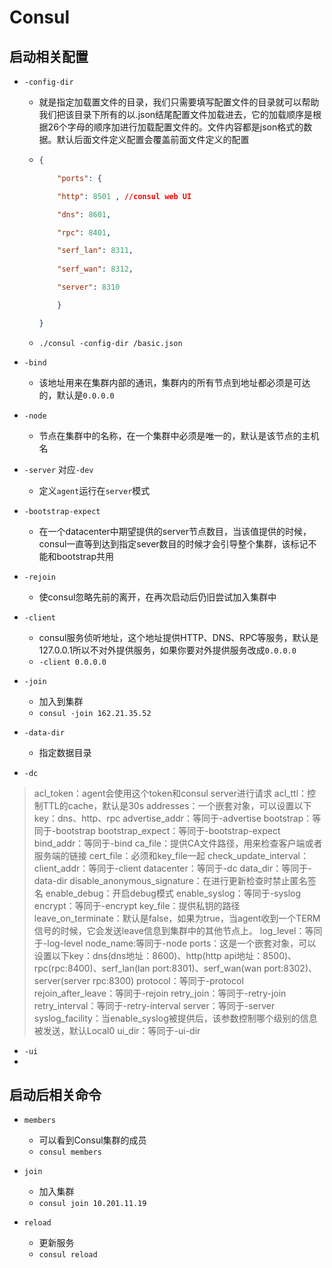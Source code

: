 # Consul



## 启动相关配置

* `-config-dir` 

  * 就是指定加载置文件的目录，我们只需要填写配置文件的目录就可以帮助我们把该目录下所有的以.json结尾配置文件加载进去，它的加载顺序是根据26个字母的顺序加进行加载配置文件的。文件内容都是json格式的数据。默认后面文件定义配置会覆盖前面文件定义的配置

  * ```json
    {
    
        "ports": {
    
        "http": 8501 , //consul web UI
    
        "dns": 8601,
    
        "rpc": 8401,
    
        "serf_lan": 8311,
        
        "serf_wan": 8312,
    
        "server": 8310
    
        }
    
    }
    ```

  * ```shell
    ./consul -config-dir /basic.json
    ```

* `-bind`

  * 该地址用来在集群内部的通讯，集群内的所有节点到地址都必须是可达的，默认是`0.0.0.0`

* `-node`

  * 节点在集群中的名称，在一个集群中必须是唯一的，默认是该节点的主机名

* `-server` 对应`-dev`

  * 定义`agent`运行在`server`模式

* `-bootstrap-expect`

  * 在一个datacenter中期望提供的server节点数目，当该值提供的时候，consul一直等到达到指定sever数目的时候才会引导整个集群，该标记不能和bootstrap共用

* `-rejoin`

  * 使consul忽略先前的离开，在再次启动后仍旧尝试加入集群中

* `-client`

  * consul服务侦听地址，这个地址提供HTTP、DNS、RPC等服务，默认是127.0.0.1所以不对外提供服务，如果你要对外提供服务改成`0.0.0.0`
  * `-client 0.0.0.0`

* `-join`

  * 加入到集群 
  * `consul -join 162.21.35.52`

* `-data-dir` 

  * 指定数据目录

* `-dc`

>acl_token：agent会使用这个token和consul server进行请求
>acl_ttl：控制TTL的cache，默认是30s
>addresses：一个嵌套对象，可以设置以下key：dns、http、rpc
>advertise_addr：等同于-advertise
>bootstrap：等同于-bootstrap
>bootstrap_expect：等同于-bootstrap-expect
>bind_addr：等同于-bind
>ca_file：提供CA文件路径，用来检查客户端或者服务端的链接
>cert_file：必须和key_file一起
>check_update_interval：
>client_addr：等同于-client
>datacenter：等同于-dc
>data_dir：等同于-data-dir
>disable_anonymous_signature：在进行更新检查时禁止匿名签名
>enable_debug：开启debug模式
>enable_syslog：等同于-syslog
>encrypt：等同于-encrypt
>key_file：提供私钥的路径
>leave_on_terminate：默认是false，如果为true，当agent收到一个TERM信号的时候，它会发送leave信息到集群中的其他节点上。
>log_level：等同于-log-level node_name:等同于-node
>ports：这是一个嵌套对象，可以设置以下key：dns(dns地址：8600)、http(http api地址：8500)、rpc(rpc:8400)、serf_lan(lan port:8301)、serf_wan(wan port:8302)、server(server rpc:8300)
>protocol：等同于-protocol
>rejoin_after_leave：等同于-rejoin
>retry_join：等同于-retry-join
>retry_interval：等同于-retry-interval
>server：等同于-server
>syslog_facility：当enable_syslog被提供后，该参数控制哪个级别的信息被发送，默认Local0
>ui_dir：等同于-ui-dir

* `-ui`
* 





## 启动后相关命令

* `members`

  * 可以看到Consul集群的成员
  * `consul members`
* `join`
  * 加入集群
  * `consul join 10.201.11.19`
* `reload`
  * 更新服务
  * `consul reload`